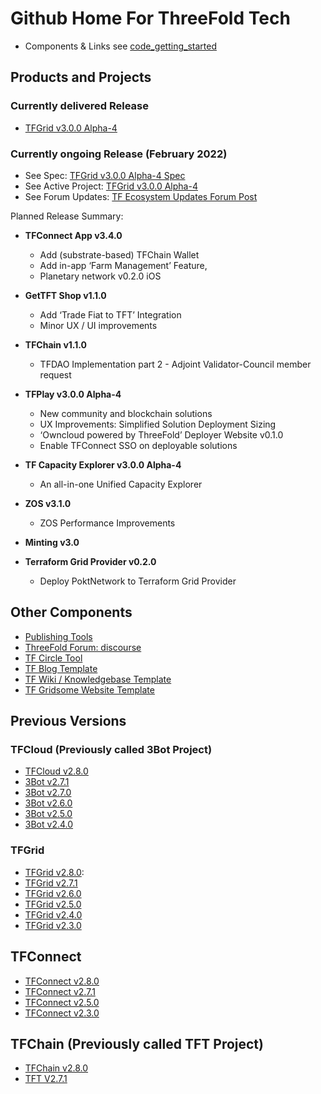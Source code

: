 # Github Home For ThreeFold Tech

- Components & Links see [code_getting_started](code_getting_started.md)

## Products and Projects

### Currently delivered Release

- [TFGrid v3.0.0 Alpha-4](products/v3/tfgrid_3.0.0_alpha4.md)

### Currently ongoing Release (February 2022)

- See Spec: [TFGrid v3.0.0 Alpha-4 Spec](https://github.com/threefoldtech/home/blob/master/wiki/v3specs/v3_alpha4.md)
- See Active Project: [TFGrid v3.0.0 Alpha-4](https://github.com/threefoldtech/home/projects/5)
- See Forum Updates: [TF Ecosystem Updates Forum Post](https://forum.threefold.io/t/threefold-product-updates-february-2022/2061)

Planned Release Summary:

  - **TFConnect App v3.4.0**
    - Add (substrate-based) TFChain Wallet
    - Add in-app ‘Farm Management’ Feature, 
    - Planetary network v0.2.0 iOS
    
  - **GetTFT Shop v1.1.0** 
    - Add ‘Trade Fiat to TFT’ Integration
    - Minor UX / UI improvements
    
  - **TFChain v1.1.0**
    - TFDAO Implementation part 2 - Adjoint Validator-Council member request
    
  - **TFPlay v3.0.0 Alpha-4**
    - New community and blockchain solutions
    - UX Improvements: Simplified Solution Deployment Sizing
    - ‘Owncloud powered by ThreeFold’ Deployer Website v0.1.0
    - Enable TFConnect SSO on deployable solutions

  - **TF Capacity Explorer v3.0.0 Alpha-4**
    - An all-in-one Unified Capacity Explorer
    
  - **ZOS v3.1.0** 
    - ZOS Performance Improvements
    
  - **Minting v3.0**
  
  - **Terraform Grid Provider v0.2.0**
    - Deploy PoktNetwork to Terraform Grid Provider

## Other Components
  
- [Publishing Tools](https://github.com/threebotserver/publishingtools)
- [ThreeFold Forum: discourse](https://github.com/threefoldtech/threefold-forums)
- [TF Circle Tool](https://github.com/threefoldtech/circles_reporting_tool)
- [TF Blog Template](https://github.com/threefoldfoundation/blog_example)
- [TF Wiki / Knowledgebase Template](https://github.com/threefoldfoundation/wiki_example)
- [TF Gridsome Website Template](https://github.com/threefoldfoundation/www_examplesite)

## Previous Versions

### TFCloud (Previously called 3Bot Project)
- [TFCloud v2.8.0](products/tfcloud2.8.md)
- [3Bot v2.7.1](products/3bot2.7.1.md) 
- [3Bot v2.7.0](products/3bot2.7.md) 
- [3Bot v2.6.0](products/3bot2.6.md) 
- [3Bot v2.5.0](products/3bot2.5.md)
- [3Bot v2.4.0](products/3bot2.4.md)

### TFGrid
- [TFGrid v2.8.0](products/tfgrid2.8.md):
- [TFGrid v2.7.1](products/tfgrid2.7.1.md) 
- [TFGrid v2.6.0](products/tfgrid2.6.md) 
- [TFGrid v2.5.0](products/tfgrid2.5.md) 
- [TFGrid v2.4.0](products/tfgrid2.4.md)
- [TFGrid v2.3.0](products/tfgrid2.3.md)


## TFConnect
- [TFConnect v2.8.0](products/threefoldconnect2.8.md)
- [TFConnect v2.7.1](products/threefoldconnect2.7.1.md) 
- [TFConnect v2.5.0](products/threefoldconnect2.5.md) 
- [TFConnect v2.3.0](products/threefoldconnect2.3.md) 

## TFChain (Previously called TFT Project)
- [TFChain v2.8.0](products/tfchain2.8.md)
- [TFT V2.7.1](products/tft2.7.1.md)
